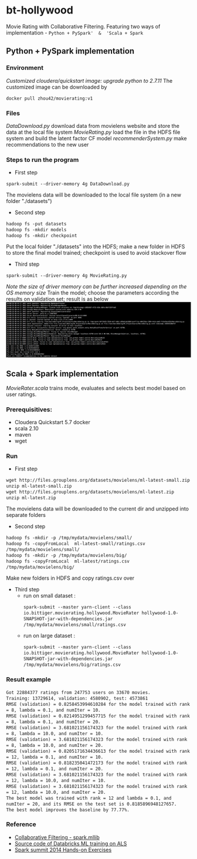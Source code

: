 # bt-hollywood
Movie Rating with Collaborative Filtering.   Featuring two ways of implementation -
`Python + PySpark'  &  'Scala + Spark`

## Python + PySpark implementation
### Environment
_Customized cloudera/quickstart image: upgrade python to 2.7.11_
The customized image can be downloaded by
```shell
docker pull zhou42/movierating:v1
```
### Files
_DataDownload.py_ download data from movielens website and store the data at the local file system
_MovieRating.py_ load the file in the HDFS file system and build the latent factor CF model
_recommenderSystem.py_ make recommendations to the new user
### Steps to run the program
- First step
```shell
spark-submit --driver-memory 4g DataDownload.py
```
The movielens data will be downloaded to the local file system (in a new folder "./datasets")

- Second step
```shell
hadoop fs -put datasets
hadoop fs -mkdir models
hadoop fs -mkdir checkpoint
```
Put the local folder "./datasets" into the HDFS; make a new folder in HDFS to store the final model trained; checkpoint is used to avoid stackover flow

- Third step
```shell
spark-submit --driver-memory 4g MovieRating.py
```
_Note the size of driver memory can be further increased depending on the OS memory size_
Train the model; choose the parameters according the results on validation set;
result is as below
![result](./trainingresult.png "result")



## Scala + Spark implementation
_MovieRater.scala_ trains mode, evaluates and selects best model based on user ratings.

### Prerequisitives:

  * Cloudera Quickstart 5.7 docker
  * scala 2.10
  * maven
  * wget

### Run
- First step
```shell
wget http://files.grouplens.org/datasets/movielens/ml-latest-small.zip
unzip ml-latest-small.zip
wget http://files.grouplens.org/datasets/movielens/ml-latest.zip
unzip ml-latest.zip
```
The movielens data will be downloaded to the current dir and unzipped into separate folders

- Second step
```shell
hadoop fs -mkdir -p /tmp/mydata/movielens/small/
hadoop fs -copyFromLocal  ml-latest-small/ratings.csv /tmp/mydata/movielens/small/
hadoop fs -mkdir -p /tmp/mydata/movielens/big/
hadoop fs -copyFromLocal  ml-latest/ratings.csv /tmp/mydata/movielens/big/
```
Make new folders in HDFS and copy ratings.csv over

- Third step
  - run on small dataset :
    ```shell
    spark-submit --master yarn-client --class io.bittiger.movierating.hollywood.MovieRater hollywood-1.0-SNAPSHOT-jar-with-dependencies.jar  /tmp/mydata/movielens/small/ratings.csv
    ```
  - run on large dataset :
    ```shell
    spark-submit --master yarn-client --class io.bittiger.movierating.hollywood.MovieRater hollywood-1.0-SNAPSHOT-jar-with-dependencies.jar  /tmp/mydata/movielens/big/ratings.csv
    ```
### Result example
```
Got 22884377 ratings from 247753 users on 33670 movies.
Training: 13729614, validation: 4580902, test: 4573861
RMSE (validation) = 0.8258453994610284 for the model trained with rank = 8, lambda = 0.1, and numIter = 10.
RMSE (validation) = 0.8214951299457715 for the model trained with rank = 8, lambda = 0.1, and numIter = 20.
RMSE (validation) = 3.681021156174323 for the model trained with rank = 8, lambda = 10.0, and numIter = 10.
RMSE (validation) = 3.681021156174323 for the model trained with rank = 8, lambda = 10.0, and numIter = 20.
RMSE (validation) = 0.8205171634436613 for the model trained with rank = 12, lambda = 0.1, and numIter = 10.
RMSE (validation) = 0.818235041472173 for the model trained with rank = 12, lambda = 0.1, and numIter = 20.
RMSE (validation) = 3.681021156174323 for the model trained with rank = 12, lambda = 10.0, and numIter = 10.
RMSE (validation) = 3.681021156174323 for the model trained with rank = 12, lambda = 10.0, and numIter = 20.
The best model was trained with rank = 12 and lambda = 0.1, and numIter = 20, and its RMSE on the test set is 0.8185896948127657.
The best model improves the baseline by 77.77%.
```

### Reference  ###
* [Collaborative Filtering - spark.mllib](http://spark.apache.org/docs/latest/mllib-collaborative-filtering.html)
* [Source code of Databricks ML training on ALS](https://github.com/databricks/spark-training/blob/master/machine-learning/scala/solution/MovieLensALS.scala)
* [Spark summit 2014 Hands-on Exercises](https://databricks-training.s3.amazonaws.com/index.html)



